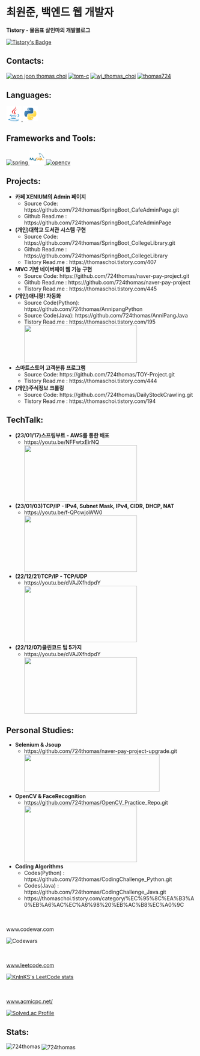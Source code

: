 
<h1>최원준, 백엔드 웹 개발자</h1>
<b>Tistory - 물음표 살인마의 개발블로그</b>

 <a>  [![Tistory's Badge](https://github-readme-tistory-card.vercel.app/api/badge?name=BEst&theme=kakao)](https://thomaschoi.tistory.com/) </a>
 
 <h2 align="left">Contacts:</h2>
<a href="https://www.linkedin.com/in/won-joon-thomas-choi-ab9358140/" target="blank"><img align="center" src="https://raw.githubusercontent.com/rahuldkjain/github-profile-readme-generator/master/src/images/icons/Social/linked-in-alt.svg" alt="won joon thomas choi" height="30" width="40" /></a>
<a href="https://stackoverflow.com/users/20396603/tom-c" target="blank"><img align="center" src="https://raw.githubusercontent.com/rahuldkjain/github-profile-readme-generator/master/src/images/icons/Social/stack-overflow.svg" alt="tom-c" height="30" width="40" /></a>
<a href="https://instagram.com/wj_thomas_choi" target="blank"><img align="center" src="https://raw.githubusercontent.com/rahuldkjain/github-profile-readme-generator/master/src/images/icons/Social/instagram.svg" alt="wj_thomas_choi" height="30" width="40" /></a>
<a href="https://www.leetcode.com/thomas724" target="blank"><img align="center" src="https://raw.githubusercontent.com/rahuldkjain/github-profile-readme-generator/master/src/images/icons/Social/leet-code.svg" alt="thomas724" height="30" width="40" /></a>

<h2 align="left">Languages:</h2>
<p align="left"> 
   <a href="https://www.java.com" target="_blank" rel="noreferrer"> <img src="https://raw.githubusercontent.com/devicons/devicon/master/icons/java/java-original.svg" alt="java" width="40" height="40"/> </a>
   <a href="https://www.python.org" target="_blank" rel="noreferrer"> <img src="https://raw.githubusercontent.com/devicons/devicon/master/icons/python/python-original.svg" alt="python" width="40" height="40"/> </a>
</p>
<h2 align="left">Frameworks and Tools:</h2>
<p align="left"> 
   <a href="https://spring.io/" target="_blank" rel="noreferrer"> <img src="https://www.vectorlogo.zone/logos/springio/springio-icon.svg" alt="spring" width="40" height="40"/> </a>
   <a href="https://www.mysql.com/" target="_blank" rel="noreferrer"> <img src="https://raw.githubusercontent.com/devicons/devicon/master/icons/mysql/mysql-original-wordmark.svg" alt="mysql" width="40" height="40"/> </a>
   <a href="https://opencv.org/" target="_blank" rel="noreferrer"> <img src="https://www.vectorlogo.zone/logos/opencv/opencv-icon.svg" alt="opencv" width="40" height="40"/> </a>
</p>

<h2 align="left">Projects:</h2>
<ul class="roman">
  <li><b>카페 XENIUM의 Admin 페이지</b>
      <ul class="square">
         <li>Source Code: https://github.com/724thomas/SpringBoot_CafeAdminPage.git</li>
         <li>Github Read.me : https://github.com/724thomas/SpringBoot_CafeAdminPage </li>
      </ul>
   </li>
 
   <li><b>(개인)대학교 도서관 시스템 구현</b>
      <ul class="square">
         <li>Source Code: https://github.com/724thomas/SpringBoot_CollegeLibrary.git</li>
         <li>Github Read.me : https://github.com/724thomas/SpringBoot_CollegeLibrary </li>
         <li>Tistory Read.me : https://thomaschoi.tistory.com/407</li>
      </ul>
   </li>
   
   <li><b>MVC 기반 네이버페이 웹 기능 구현</b>
      <ul class="square">
         <li>Source Code: https://github.com/724thomas/naver-pay-project.git</li>
         <li>Github Read.me : https://github.com/724thomas/naver-pay-project</li>
         <li>Tistory Read.me : https://thomaschoi.tistory.com/445</li>
      </ul>
   </li>
   
 
   <li><b>(개인)애니팡! 자동화</b>
      <ul class="square">
         <li>Source Code(Python): https://github.com/724thomas/AnnipangPython</li>
         <li>Source Code(Java): https://github.com/724thomas/AnniPangJava</li>
         <li>Tistory Read.me : https://thomaschoi.tistory.com/195</li>
         <img src="https://user-images.githubusercontent.com/113500771/209502685-080ed15d-d3e7-4c29-975a-546e5e787bb4.gif" width="300" height="100" />
      </ul>
   </li>
   
  <li><b>스마트스토어 고객분류 프로그램</b>
      <ul class="square">
         <li>Source Code: https://github.com/724thomas/TOY-Project.git</li>
         <li>Tistory Read.me : https://thomaschoi.tistory.com/444</li>
      </ul>
   </li>
   
 
 
   <li><b>(개인)주식정보 크롤링</b>
      <ul class="square">
         <li>Source Code: https://github.com/724thomas/DailyStockCrawling.git</li>
         <li>Tistory Read.me : https://thomaschoi.tistory.com/194</li>
      </ul>
   </li>
</ul>



<h2 align="left">TechTalk:</h2>
<ul class="roman">
 
   <li><b>(23/01/17)스프링부트 - AWS를 통한 배포</b>
      <ul class="square">
         <li>https://youtu.be/NFFwtxEirNQ</li>
         <img src="https://user-images.githubusercontent.com/113500771/212867215-1a4100b0-3ca5-4c9c-903c-c6b144f57d4b.gif" width="300" height="150" />
      </ul>
   </li>
 
   <li><b>(23/01/03)TCP/IP - IPv4, Subnet Mask, IPv4, CIDR, DHCP, NAT</b>
      <ul class="square">
         <li>https://youtu.be/f-QPcwjoWW0</li>
         <img src="https://user-images.githubusercontent.com/113500771/210310574-a6a37e2f-13d0-44e1-80b3-987a5a26ff30.gif" width="300" height="150" />
      </ul>
   </li>
 
   <li><b>(22/12/21)TCP/IP - TCP/UDP</b>
      <ul class="square">
         <li>https://youtu.be/dVAJXfhdpdY</li>
         <img src="https://user-images.githubusercontent.com/113500771/209475385-87dfc420-cd05-4593-8530-b9445235f3ac.gif" width="300" height="150" />
      </ul>
 </li>
 
   <li><b>(22/12/07)클린코드 팁 5가지</b>
      <ul class="square">
         <li>https://youtu.be/dVAJXfhdpdY</li>
         <img src="https://user-images.githubusercontent.com/113500771/209475616-b67e84b9-9d6c-4c58-a39d-47f8f4e8b8a1.gif" width="300" height="150" />
      </ul>
   </li>
</ul>


<h2 align="left">Personal Studies:</h2>
<ul class="roman">
   <li><b>Selenium & Jsoup</b>
      <ul class="square">
         <li>https://github.com/724thomas/naver-pay-project-upgrade.git</li>
         <img src="https://user-images.githubusercontent.com/113500771/209500653-8b895064-6f2c-4d38-82d5-a02a8034b30c.gif" width="360" height="100" />
      </ul>
   </li>

   <li><b>OpenCV & FaceRecognition</b>
      <ul class="square">
         <li>https://github.com/724thomas/OpenCV_Practice_Repo.git</li>
         <img src="https://user-images.githubusercontent.com/113500771/209499852-01145c45-fd32-4e43-b33a-8e4d96269923.gif" width="300" height="150" />
      </ul>
   </li>

   <li><b>Coding Algorithms</b>
      <ul class="square">
         <li>Codes(Python) : https://github.com/724thomas/CodingChallenge_Python.git</li>
         <li>Codes(Java) : https://github.com/724thomas/CodingChallenge_Java.git</li>
         <li>https://thomaschoi.tistory.com/category/%EC%95%8C%EA%B3%A0%EB%A6%AC%EC%A6%98%20%EB%AC%B8%EC%A0%9C</li>
      </ul>
   </li>
</ul>
<br><br>www.codewar.com   
  
   <a>![Codewars](https://github.r2v.ch/codewars?user=724thomas2&stroke=%23BB432C)</a>
   
<br><br>www.leetcode.com
  
[![KnlnKS's LeetCode stats](https://leetcode-stats-six.vercel.app/?username=thomas724&theme=dark)](https://github.com/thomas724/leetcode-stats)

<br><br>www.acmicpc.net/

[![Solved.ac Profile](http://mazassumnida.wtf/api/v2/generate_badge?boj=724thomas2)](https://solved.ac/724thomas2/)


<h2 align="left">Stats:</h2>

<p><img align="left" src="https://github-readme-stats.vercel.app/api/top-langs?username=724thomas&show_icons=true&locale=en&layout=compact" alt="724thomas" /></p>

<p>&nbsp;<img align="center" src="https://github-readme-stats.vercel.app/api?username=724thomas&show_icons=true&locale=en" alt="724thomas" /></p>









